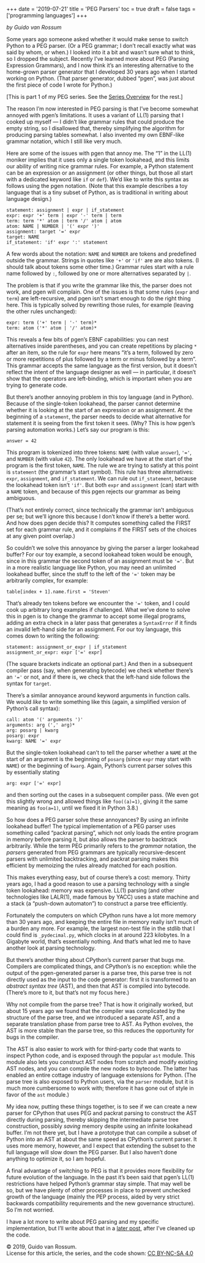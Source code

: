 +++
date = '2019-07-21'
title = 'PEG Parsers'
toc = true
draft = false
tags = ['programming languages']
+++

*by Guido van Rossum*

Some years ago someone asked whether it would make sense to switch Python to a PEG parser. (Or a PEG grammar; I don’t recall exactly what was said by whom, or when.) I looked into it a bit and wasn’t sure what to think, so I dropped the subject. Recently I’ve learned more about PEG (Parsing Expression Grammars), and I now think it’s an interesting alternative to the home-grown parser generator that I developed 30 years ago when I started working on Python. (That parser generator, dubbed “pgen”, was just about the first piece of code I wrote for Python.)

<!--more-->

[This is part 1 of my PEG series. See the 
[Series Overview](/posts/peg-series) for the rest.]

The reason I’m now interested in PEG parsing is that I’ve become somewhat annoyed with pgen’s limitations. It uses a variant of LL(1) parsing that I cooked up myself — I didn’t like grammar rules that could produce the empty string, so I disallowed that, thereby simplifying the algorithm for producing parsing tables somewhat. I also invented my own EBNF-like grammar notation, which I still like very much.

Here are some of the issues with pgen that annoy me. The “1” in the LL(1) moniker implies that it uses only a single token lookahead, and this limits our ability of writing nice grammar rules. For example, a Python statement can be an expression or an assignment (or other things, but those all start with a dedicated keyword like `if` or `def`). We’d like to write this syntax as follows using the pgen notation. (Note that this example describes a toy language that is a tiny subset of Python, as is traditional in writing about language design.)

```
statement: assignment | expr | if_statement
expr: expr '+' term | expr '-' term | term
term: term '*' atom | term '/' atom | atom
atom: NAME | NUMBER | '(' expr ')'
assignment: target '=' expr
target: NAME
if_statement: 'if' expr ':' statement
```

A few words about the notation: `NAME` and `NUMBER`
are tokens and predefined outside the grammar.
Strings in quotes like `'+'` or `'if'` are are also tokens.
(I should talk about tokens some other time.) Grammar rules start with a rule name followed by `:`, followed by one or more alternatives separated by `|`.

The problem is that if you write the grammar like this, the parser does not work, and pgen will complain. One of the issues is that some rules
(`expr` and `term`) are left-recursive, and pgen isn’t smart enough to do the right thing here. This is typically solved by rewriting those rules, for example (leaving the other rules unchanged):

```
expr: term ('+' term | '-' term)*
term: atom ('*' atom | '/' atom)*
```

This reveals a few bits of pgen’s EBNF capabilities: you can nest alternatives inside parentheses, and you can create repetitions by placing `*` after an item, so the rule for `expr` here means “it’s a term, followed by zero or more repetitions of plus followed by a term or minus followed by a term”. This grammar accepts the same language as the first version, but it doesn’t reflect the intent of the language designer as well — in particular, it doesn’t show that the operators are left-binding, which is important when you are trying to generate code.

But there’s another annoying problem in this toy language (and in Python). Because of the single-token lookahead, the parser cannot determine whether it is looking at the start of an expression or an assignment. At the beginning of a `statement`, the parser needs to decide what alternative for statement it is seeing from the first token it sees. (Why? This is how pgen’s parsing automation works.) Let’s say our program is this:

```
answer = 42
```

This program is tokenized into three tokens:
`NAME` (with value `answer`), `'='`, and `NUMBER` (with value `42`).
The only lookahead we have at the start of the program is the first token, `NAME`.
The rule we are trying to satisfy at this point is `statement` (the grammar’s start symbol). This rule has three alternatives:
`expr`, `assignment`, and `if_statement`.
We can rule out `if_statement`, because the lookahead token isn’t `'if'`.
But both `expr` and `assignment` (can) start with a `NAME` token,
and because of this pgen rejects our grammar as being ambiguous.

(That’s not entirely correct, since technically the grammar isn’t ambiguous per se; but we’ll ignore this because I don’t know if there’s a better word. And how does pgen decide this? It computes something called the FIRST set for each grammar rule, and it complains if the FIRST sets of the choices at any given point overlap.)

So couldn’t we solve this annoyance by giving the parser a larger lookahead buffer? For our toy example, a second lookahead token would be enough, since in this grammar the second token of an assignment must be `'='`. But in a more realistic language like Python, you may need an unlimited lookahead buffer, since the stuff to the left of the `'='` token may be arbitrarily complex, for example:

```
table[index + 1].name.first = 'Steven'
```

That’s already ten tokens before we encounter the `'='` token,
and I could cook up arbitrary long examples if challenged. What we’ve done to solve this in pgen is to change the grammar to accept some illegal programs, adding an extra check in a later pass that generates a `SyntaxError` if it finds an invalid left-hand side for an assignment. For our toy language, this comes down to writing the following:

```
statement: assignment_or_expr | if_statement
assignment_or_expr: expr ['=' expr]
```

(The square brackets indicate an optional part.) And then in a subsequent compiler pass (say, when generating bytecode) we check
whether there’s an `'='` or not, and if there is, we check that the left-hand side follows the syntax for `target`.

There’s a similar annoyance around keyword arguments in function calls. We would *like* to write something like this (again, a simplified version of Python’s call syntax):

```
call: atom '(' arguments ')'
arguments: arg (',' arg)*
arg: posarg | kwarg
posarg: expr
kwarg: NAME '=' expr
```

But the single-token lookahead can’t to tell the parser whether a `NAME` at the start of an argument is the beginning of `posarg` (since `expr` may start with `NAME`) or the beginning of `kwarg`. Again, Python’s current parser solves this by essentially stating

```
arg: expr ['=' expr]
```

and then sorting out the cases in a subsequent compiler pass. (We even got this slightly wrong and allowed things like `foo((a)=1)`, giving it the same meaning as `foo(a=1)`, until we fixed it in Python 3.8.)

So how does a PEG parser solve these annoyances? By using an infinite lookahead buffer! The typical implementation of a PEG parser uses something called “packrat parsing”, which not only loads the entire program in memory before parsing it, but also allows the parser to backtrack arbitrarily. While the term PEG primarily refers to the *grammar* notation, the *parsers* generated from PEG grammars are typically recursive-descent parsers with unlimited backtracking, and packrat parsing makes this efficient by memoizing the rules already matched for each position.

This makes everything easy, but of course there’s a cost: memory. Thirty years ago, I had a good reason to use a parsing technology with a single token lookahead: memory was expensive. LL(1) parsing (and other technologies like LALR(1), made famous by YACC) uses a state machine and a stack (a “push-down automaton”) to construct a parse tree efficiently.

Fortunately the computers on which CPython runs have a lot more memory than 30 years ago, and keeping the entire file in memory really isn’t much of a burden any more. For example, the largest non-test file in the stdlib that I could find is `_pydecimal.py`, which clocks in at around 223 kilobytes. In a Gigabyte world, that’s essentially nothing. And that’s what led me to have another look at parsing technology.

But there’s another thing about CPython’s current parser that bugs me. Compilers are complicated things, and CPython’s is no exception: while the output of the pgen-generated parser is a parse tree, this parse tree is not directly used as the input to the code generator: first it is transformed to an
*abstract syntax tree* (AST), and then that AST is compiled into bytecode. (There’s more to it, but that’s not my focus here.)

Why not compile from the parse tree? That is how it originally worked, but about 15 years ago we found that the compiler was complicated by the structure of the parse tree, and we introduced a separate AST, and a separate translation phase from parse tree to AST. As Python evolves, the AST is more stable than the parse tree, so this reduces the opportunity for bugs in the compiler.

The AST is also easier to work with for third-party code that wants to inspect Python code, and is exposed through the popular `ast` module. This module also lets you construct AST nodes from scratch and modify existing AST nodes, and you can compile the new nodes to bytecode. The latter has enabled an entire cottage industry of language extensions for Python. (The parse tree is also exposed to Python users, via the `parser` module, but it is much more cumbersome to work with; therefore it has gone out of style in favor of the `ast` module.)

My idea now, putting these things together, is to see if we can create a new parser for CPython that uses PEG and packrat parsing to construct the AST directly during parsing, thereby skipping the intermediate parse tree construction, possibly *saving* memory despite using an infinite lookahead buffer. I’m not there yet, but I have a prototype that can compile a subset of Python into an AST at about the same speed as CPython’s current parser. It uses more memory, however, and I expect that extending the subset to the full language will slow down the PEG parser. But I also haven’t done anything to optimize it, so I am hopeful.

A final advantage of switching to PEG is that it provides more flexibility for future evolution of the language. In the past it’s been said that pgen’s LL(1) restrictions have helped Python’s grammar stay simple. That may well be so, but we have plenty of other processes in place to prevent unchecked growth of the language (mainly the PEP process, aided by very strict backwards compatibility requirements and the new governance structure). So I’m not worried.

I have a lot more to write about PEG parsing and my specific implementation,
but I’ll write about that in a
[later post](/posts/peg-building),
after I’ve cleaned up the code.

© 2019, Guido van Rossum.<br>
License for this article, the series, and the code shown:
[CC BY-NC-SA 4.0](https://creativecommons.org/licenses/by-nc-sa/4.0/)